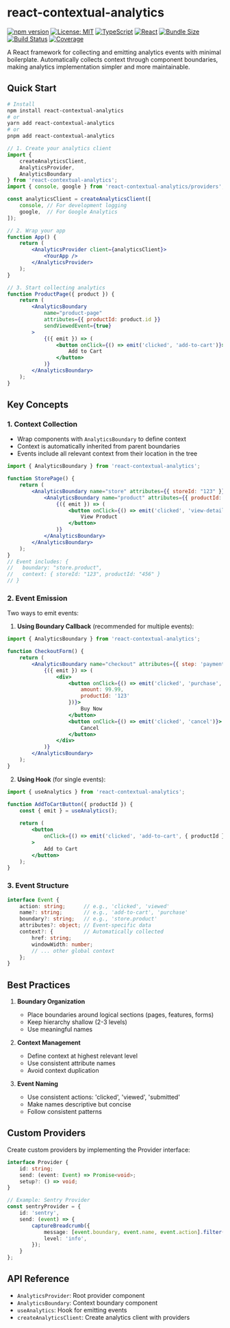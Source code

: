 # react-contextual-analytics

[![npm version](https://badge.fury.io/js/react-contextual-analytics.svg)](https://badge.fury.io/js/react-contextual-analytics)
[![License: MIT](https://img.shields.io/badge/License-MIT-yellow.svg)](https://opensource.org/licenses/MIT)
[![TypeScript](https://img.shields.io/badge/%3C%2F%3E-TypeScript-%230074c1.svg)](https://www.typescriptlang.org/)
[![React](https://img.shields.io/badge/React-18+-61dafb.svg)](https://reactjs.org/)
[![Bundle Size](https://img.shields.io/bundlephobia/minzip/react-contextual-analytics)](https://bundlephobia.com/package/react-contextual-analytics)
[![Build Status](https://github.com/0xdeafcafe/react-contextual-analytics/workflows/ci/badge.svg)](https://github.com/0xdeafcafe/react-contextual-analytics/actions)
[![Coverage](https://img.shields.io/codecov/c/github/0xdeafcafe/react-contextual-analytics)](https://codecov.io/gh/0xdeafcafe/react-contextual-analytics)

A React framework for collecting and emitting analytics events with minimal boilerplate. Automatically collects context through component boundaries, making analytics implementation simpler and more maintainable.

## Quick Start

```bash
# Install
npm install react-contextual-analytics
# or
yarn add react-contextual-analytics
# or
pnpm add react-contextual-analytics
```

```jsx
// 1. Create your analytics client
import { 
	createAnalyticsClient, 
	AnalyticsProvider, 
	AnalyticsBoundary 
} from 'react-contextual-analytics';
import { console, google } from 'react-contextual-analytics/providers';

const analyticsClient = createAnalyticsClient([
	console, // For development logging
	google,  // For Google Analytics
]);

// 2. Wrap your app
function App() {
	return (
		<AnalyticsProvider client={analyticsClient}>
			<YourApp />
		</AnalyticsProvider>
	);
}

// 3. Start collecting analytics
function ProductPage({ product }) {
	return (
		<AnalyticsBoundary 
			name="product-page"
			attributes={{ productId: product.id }}
			sendViewedEvent={true}
		>
			{({ emit }) => (
				<button onClick={() => emit('clicked', 'add-to-cart')}>
					Add to Cart
				</button>
			)}
		</AnalyticsBoundary>
	);
}
```

## Key Concepts

### 1. Context Collection
- Wrap components with `AnalyticsBoundary` to define context
- Context is automatically inherited from parent boundaries
- Events include all relevant context from their location in the tree

```jsx
import { AnalyticsBoundary } from 'react-contextual-analytics';

function StorePage() {
	return (
		<AnalyticsBoundary name="store" attributes={{ storeId: "123" }}>
			<AnalyticsBoundary name="product" attributes={{ productId: "456" }}>
				{({ emit }) => (
					<button onClick={() => emit('clicked', 'view-details')}>
						View Product
					</button>
				)}
			</AnalyticsBoundary>
		</AnalyticsBoundary>
	);
}
// Event includes: { 
//   boundary: "store.product", 
//   context: { storeId: "123", productId: "456" } 
// }
```

### 2. Event Emission
Two ways to emit events:

1. **Using Boundary Callback** (recommended for multiple events):
```jsx
import { AnalyticsBoundary } from 'react-contextual-analytics';

function CheckoutForm() {
	return (
		<AnalyticsBoundary name="checkout" attributes={{ step: 'payment' }}>
			{({ emit }) => (
				<div>
					<button onClick={() => emit('clicked', 'purchase', {
						amount: 99.99,
						productId: '123'
					})}>
						Buy Now
					</button>
					<button onClick={() => emit('clicked', 'cancel')}>
						Cancel
					</button>
				</div>
			)}
		</AnalyticsBoundary>
	);
}
```

2. **Using Hook** (for single events):
```jsx
import { useAnalytics } from 'react-contextual-analytics';

function AddToCartButton({ productId }) {
	const { emit } = useAnalytics();
	
	return (
		<button 
			onClick={() => emit('clicked', 'add-to-cart', { productId })}
		>
			Add to Cart
		</button>
	);
}
```

### 3. Event Structure
```typescript
interface Event {
	action: string;      // e.g., 'clicked', 'viewed'
	name?: string;       // e.g., 'add-to-cart', 'purchase'
	boundary?: string;   // e.g., 'store.product'
	attributes?: object; // Event-specific data
	context?: {          // Automatically collected
		href: string;
		windowWidth: number;
		// ... other global context
	};
}
```

## Best Practices

1. **Boundary Organization**
	- Place boundaries around logical sections (pages, features, forms)
	- Keep hierarchy shallow (2-3 levels)
	- Use meaningful names

2. **Context Management**
	- Define context at highest relevant level
	- Use consistent attribute names
	- Avoid context duplication

3. **Event Naming**
	- Use consistent actions: 'clicked', 'viewed', 'submitted'
	- Make names descriptive but concise
	- Follow consistent patterns

## Custom Providers

Create custom providers by implementing the Provider interface:

```typescript
interface Provider {
	id: string;
	send: (event: Event) => Promise<void>;
	setup?: () => void;
}

// Example: Sentry Provider
const sentryProvider = {
	id: 'sentry',
	send: (event) => {
		captureBreadcrumb({
			message: [event.boundary, event.name, event.action].filter(Boolean).join(' '),
			level: 'info',
		});
	}
};
```

## API Reference

- `AnalyticsProvider`: Root provider component
- `AnalyticsBoundary`: Context boundary component
- `useAnalytics`: Hook for emitting events
- `createAnalyticsClient`: Create analytics client with providers
